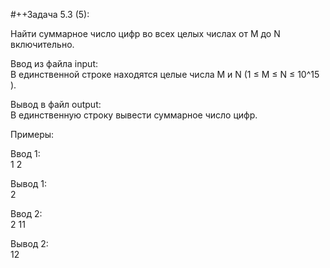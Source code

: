 #++Задача 5.3 (5):  


Найти суммарное число цифр во всех целых числах от M до N включительно.  


Ввод из файла input:  
В единственной строке находятся целые числа M и N (1 ≤ M ≤ N ≤ 10^15 ).  


Вывод в файл output:  
В единственную строку вывести суммарное число цифр.  


Примеры:  


Ввод 1:  
1 2  

Вывод 1:  
2  


Ввод 2:  
2 11  

Вывод 2:  
12  
